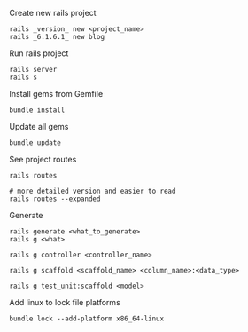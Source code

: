Create new rails project
```
rails _version_ new <project_name>
rails _6.1.6.1_ new blog
```

Run rails project
```
rails server
rails s
```

Install gems from Gemfile
```
bundle install
```

Update all gems
```
bundle update
```

See project routes
```
rails routes

# more detailed version and easier to read
rails routes --expanded
```

Generate
```
rails generate <what_to_generate>
rails g <what>

rails g controller <controller_name>

rails g scaffold <scaffold_name> <column_name>:<data_type>

rails g test_unit:scaffold <model>
```

Add linux to lock file platforms
```
bundle lock --add-platform x86_64-linux
```
